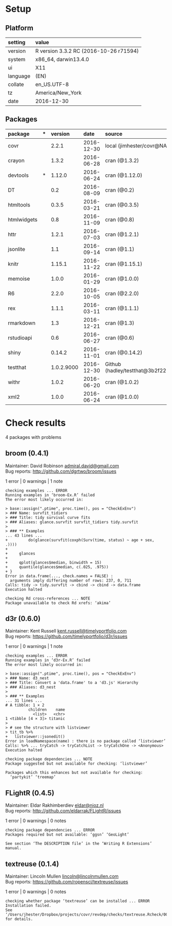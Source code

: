 # Setup

## Platform

|setting  |value                                  |
|:--------|:--------------------------------------|
|version  |R version 3.3.2 RC (2016-10-26 r71594) |
|system   |x86_64, darwin13.4.0                   |
|ui       |X11                                    |
|language |(EN)                                   |
|collate  |en_US.UTF-8                            |
|tz       |America/New_York                       |
|date     |2016-12-30                             |

## Packages

|package     |*  |version    |date       |source                           |
|:-----------|:--|:----------|:----------|:--------------------------------|
|covr        |   |2.2.1      |2016-12-30 |local (jimhester/covr@NA)        |
|crayon      |   |1.3.2      |2016-06-28 |cran (@1.3.2)                    |
|devtools    |*  |1.12.0     |2016-06-24 |cran (@1.12.0)                   |
|DT          |   |0.2        |2016-08-09 |cran (@0.2)                      |
|htmltools   |   |0.3.5      |2016-03-21 |cran (@0.3.5)                    |
|htmlwidgets |   |0.8        |2016-11-09 |cran (@0.8)                      |
|httr        |   |1.2.1      |2016-07-03 |cran (@1.2.1)                    |
|jsonlite    |   |1.1        |2016-09-14 |cran (@1.1)                      |
|knitr       |   |1.15.1     |2016-11-22 |cran (@1.15.1)                   |
|memoise     |   |1.0.0      |2016-01-29 |cran (@1.0.0)                    |
|R6          |   |2.2.0      |2016-10-05 |cran (@2.2.0)                    |
|rex         |   |1.1.1      |2016-03-11 |cran (@1.1.1)                    |
|rmarkdown   |   |1.3        |2016-12-21 |cran (@1.3)                      |
|rstudioapi  |   |0.6        |2016-06-27 |cran (@0.6)                      |
|shiny       |   |0.14.2     |2016-11-01 |cran (@0.14.2)                   |
|testthat    |   |1.0.2.9000 |2016-12-30 |Github (hadley/testthat@3b2f225) |
|withr       |   |1.0.2      |2016-06-20 |cran (@1.0.2)                    |
|xml2        |   |1.0.0      |2016-06-24 |cran (@1.0.0)                    |

# Check results
4 packages with problems

## broom (0.4.1)
Maintainer: David Robinson <admiral.david@gmail.com>  
Bug reports: http://github.com/dgrtwo/broom/issues

1 error  | 0 warnings | 1 note 

```
checking examples ... ERROR
Running examples in ‘broom-Ex.R’ failed
The error most likely occurred in:

> base::assign(".ptime", proc.time(), pos = "CheckExEnv")
> ### Name: survfit_tidiers
> ### Title: tidy survival curve fits
> ### Aliases: glance.survfit survfit_tidiers tidy.survfit
> 
> ### ** Examples
... 43 lines ...
+         do(glance(survfit(coxph(Surv(time, status) ~ age + sex, .))))
+     
+     glances
+     
+     qplot(glances$median, binwidth = 15)
+     quantile(glances$median, c(.025, .975))
+ }
Error in data.frame(..., check.names = FALSE) : 
  arguments imply differing number of rows: 237, 0, 711
Calls: tidy -> tidy.survfit -> cbind -> cbind -> data.frame
Execution halted

checking Rd cross-references ... NOTE
Package unavailable to check Rd xrefs: ‘akima’
```

## d3r (0.6.0)
Maintainer: Kent Russell <kent.russell@timelyportfolio.com>  
Bug reports: https://github.com/timelyportfolio/d3r/issues

1 error  | 0 warnings | 1 note 

```
checking examples ... ERROR
Running examples in ‘d3r-Ex.R’ failed
The error most likely occurred in:

> base::assign(".ptime", proc.time(), pos = "CheckExEnv")
> ### Name: d3_nest
> ### Title: Convert a 'data.frame' to a 'd3.js' Hierarchy
> ### Aliases: d3_nest
> 
> ### ** Examples
... 31 lines ...
# A tibble: 1 × 2
          children    name
            <list>   <chr>
1 <tibble [4 × 3]> titanic
> 
> # see the structure with listviewer
> tit_tb %>%
+   listviewer::jsonedit()
Error in loadNamespace(name) : there is no package called ‘listviewer’
Calls: %>% ... tryCatch -> tryCatchList -> tryCatchOne -> <Anonymous>
Execution halted

checking package dependencies ... NOTE
Package suggested but not available for checking: ‘listviewer’

Packages which this enhances but not available for checking:
  ‘partykit’ ‘treemap’
```

## FLightR (0.4.5)
Maintainer: Eldar Rakhimberdiev <eldar@nioz.nl>  
Bug reports: http://github.com/eldarrak/FLightR/issues

1 error  | 0 warnings | 0 notes

```
checking package dependencies ... ERROR
Packages required but not available: ‘ggsn’ ‘GeoLight’

See section ‘The DESCRIPTION file’ in the ‘Writing R Extensions’
manual.
```

## textreuse (0.1.4)
Maintainer: Lincoln Mullen <lincoln@lincolnmullen.com>  
Bug reports: https://github.com/ropensci/textreuse/issues

1 error  | 0 warnings | 0 notes

```
checking whether package ‘textreuse’ can be installed ... ERROR
Installation failed.
See ‘/Users/jhester/Dropbox/projects/covr/revdep/checks/textreuse.Rcheck/00install.out’ for details.
```

